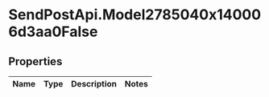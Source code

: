 # SendPostApi.Model2785040x140006d3aa0False

## Properties
Name | Type | Description | Notes
------------ | ------------- | ------------- | -------------


